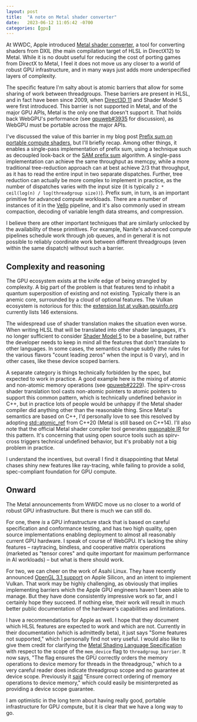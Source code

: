 ```yaml
---
layout: post
title:  "A note on Metal shader converter"
date:   2023-06-12 11:05:42 -0700
categories: [gpu]
---
```

At WWDC, Apple introduced [Metal shader converter], a tool for converting shaders from DXIL (the main compilation target of HLSL in DirectX12) to Metal. While it is no doubt useful for reducing the cost of porting games from DirectX to Metal, I feel it does not move us any closer to a world of robust GPU infrastructure, and in many ways just adds more underspecified layers of complexity.

The specific feature I'm salty about is atomic barriers that allow for some sharing of work between threadgroups. These barriers are present in HLSL, and in fact have been since 2009, when [Direct3D 11] and Shader Model 5 were first introduced. This barrier is not supported in Metal, and of the major GPU APIs, Metal is the only one that doesn't support it. That holds back WebGPU's performance (see [gpuweb#3935] for discussion), as WebGPU must be portable across the major APIs.

I've discussed the value of this barrier in my blog post [Prefix sum on portable compute shaders], but I'll briefly recap. Among other things, it enables a single-pass implementation of prefix sum, using a technique such as decoupled look-back or the [SAM prefix sum] algorithm. A single-pass implementation can achieve the same throughput as memcpy, while a more traditional tree-reduction approach can at best achieve 2/3 that throughput, as it has to read the entire input in two separate dispatches. Further, tree reduction can actually be more complex to implement in practice, as the number of dispatches varies with the input size (it is typically `2 * ceil(log(n) / log(threadgroup size))`). Prefix sum, in turn, is an important primitive for advanced compute workloads. There are a number of instances of it in the [Vello] pipeline, and it's also commonly used in stream compaction, decoding of variable length data streams, and compression.

I believe there are other important techniques that are similarly unlocked by the availability of these primitives. For example, Nanite's advanced compute pipelines schedule work through job queues, and in general it is not possible to reliably coordinate work between different threadgroups (even within the same dispatch) without such a barrier.

## Complexity and reasoning

The GPU ecosystem exists at the knife edge of being strangled by complexity. A big part of the problem is that features tend to inhabit a quantum superposition of existing and not existing. Typically there is an anemic core, surrounded by a cloud of optional features. The Vulkan ecosystem is notorious for this: the [extension list at vulkan.gpuinfo.org] currently lists 146 extensions.

The widespread use of shader translation makes the situation even worse. When writing HLSL that will be translated into other shader languages, it's no longer sufficient to consider [Shader Model 5] to be a baseline, but rather the developer needs to keep in mind all the features that don't translate to other languages. In some cases, the semantics change subtly (the rules for the various flavors "count leading zeros" when the input is 0 vary), and in other cases, like these device scoped barriers.

A separate category is things technically forbidden by the spec, but expected to work in practice. A good example here is the mixing of atomic and non-atomic memory operations (see [gpuweb#2229]). The spirv-cross shader translation tool casts non-atomic pointers to atomic pointers to support this common pattern, which is technically undefined behavior in C++, but in practice lots of people would be unhappy if the Metal shader compiler did anything other than the reasonable thing. Since Metal's semantics are based on C++, I'd personally love to see this resolved by adopting [std::atomic_ref] from C++20 (Metal is still based on C++14). I'll also note that the official Metal shader compiler tool generates [reasonable IR] for this pattern. It's concerning that using open source tools such as spirv-cross triggers technical undefined behavior, but it's probably not a big problem in practice.

I understand the incentives, but overall I find it disappointing that Metal chases shiny new features like ray-tracing, while failing to provide a solid, spec-compliant foundation for GPU compute.

## Onward

The Metal announcements from WWDC move us no closer to a world of robust GPU infrastructure. But there is much we can still do.

For one, there *is* a GPU infrastructure stack that is based on careful specification and conformance testing, and has two high quality, open source implementations enabling deployment to almost all reasonably current GPU hardware. I speak of course of WebGPU. It's lacking the shiny features – raytracing, bindless, and cooperative matrix operations (marketed as "tensor cores" and quite important for maximum performance in AI workloads) – but what is there should work.

For two, we can cheer on the work of Asahi Linux. They have recently announced [OpenGL 3.1 support] on Apple Silicon, and an intent to implement Vulkan. That work may be highly challenging, as obviously that implies implementing barriers which the Apple GPU engineers haven't been able to manage. But they have done consistently impressive work so far, and I certainly hope they succeed. If nothing else, their work will result in much better public documentation of the hardware's capabilities and limitations.

I have a recommendations for Apple as well. I hope that they document which HLSL features are expected to work and which are not. Currently in their documentation (which is admittedly beta), it just says "Some features not supported," which I personally find not very useful. I would also like to give them credit for clarifying the [Metal Shading Language Specification] with respect to the scope of the `mem_device` flag to `threadgroup_barrier`. It now says, "The flag ensures the GPU correctly orders the memory operations to device memory for threads in the threadgroup," which to a very careful reader does indicate threadgroup scope and no guarantee at device scope. Previously it [said][gpuweb#2297] "Ensure correct ordering of memory operations to device memory," which could easily be misinterpreted as providing a device scope guarantee.

I am optimistic in the long term about having really good, portable infrastructure for GPU compute, but it is clear that we have a long way to go.

[Metal shader converter]: https://developer.apple.com/metal/shader-converter/
[Prefix sum on portable compute shaders]: https://raphlinus.github.io/gpu/2021/11/17/prefix-sum-portable.html
[Direct3D 11]: https://en.wikipedia.org/wiki/Direct3D#Direct3D_11
[CDSChecker]: http://plrg.eecs.uci.edu/software_page/42-2/
[loom]: https://github.com/tokio-rs/loom
[OpenGL 3.1 support]: https://asahilinux.org/2023/06/opengl-3-1-on-asahi-linux/
[gpuweb#2229]: https://github.com/gpuweb/gpuweb/issues/2229
[gpuweb#2297]: https://github.com/gpuweb/gpuweb/pull/2297
[gpuweb#3935]: https://github.com/gpuweb/gpuweb/discussions/3935
[Metal Shading Language Specification]: https://developer.apple.com/metal/Metal-Shading-Language-Specification.pdf
[SAM prefix sum]: https://dl.acm.org/doi/10.1145/2980983.2908089
[Vello]: https://github.com/linebender/vello
[extension list at vulkan.gpuinfo.org]: https://vulkan.gpuinfo.org/listfeaturesextensions.php
[Shader Model 5]: https://learn.microsoft.com/en-us/windows/win32/direct3dhlsl/d3d11-graphics-reference-sm5
[std::atomic_ref]: https://en.cppreference.com/w/cpp/atomic/atomic_ref
[reasonable IR]: https://gist.github.com/raphlinus/a8e0a3a3683127149b746eb37822bdc8
